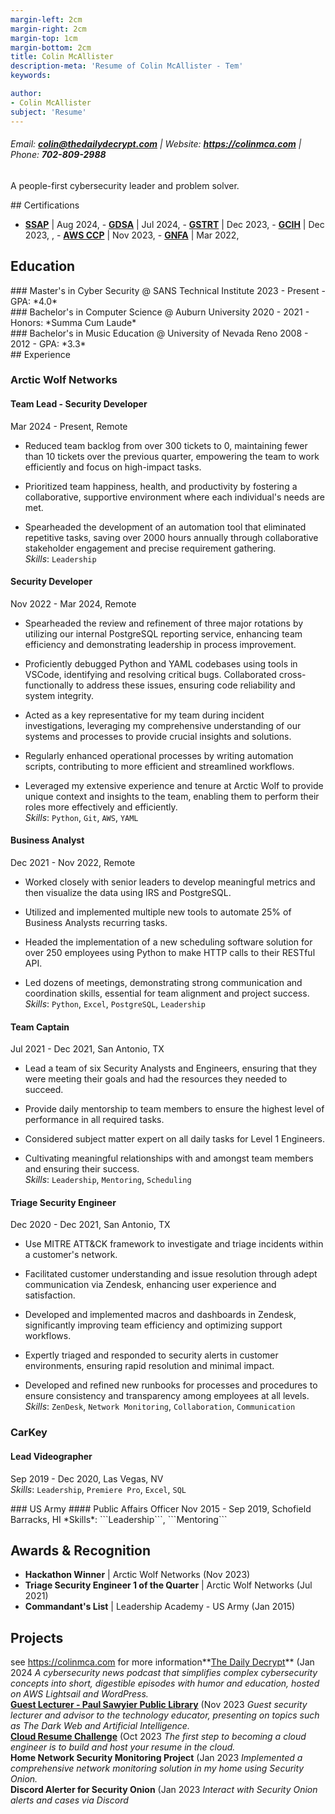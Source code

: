 ```yaml
---
margin-left: 2cm
margin-right: 2cm
margin-top: 1cm
margin-bottom: 2cm
title: Colin McAllister
description-meta: 'Resume of Colin McAllister - Tem'
keywords:

author:
- Colin McAllister
subject: 'Resume'
---
```

###### Email: **colin@thedailydecrypt.com** | Website: **https://colinmca.com** | Phone: **702-809-2988**

A people-first cybersecurity leader and problem solver.

<div class="no-break"> 
## Certifications

- **[SSAP](https://www.credly.com/badges/2b8e8fa7-8ef7-4309-907b-2ee9b4e82c23/public_url)** | Aug 2024, - **[GDSA](https://www.credly.com/badges/56e8388e-2972-4248-a05d-19585cc8ce1f/public_url)** | Jul 2024, - **[GSTRT](https://www.credly.com/badges/7703d7f6-1201-4594-a250-91d2486896f8/public_url)** | Dec 2023, - **[GCIH](https://www.credly.com/badges/ebd0d833-d3ed-40c3-9fb5-ecf360825825/public_url)** | Dec 2023, , - **[AWS CCP](https://www.credly.com/badges/febe16fe-eece-4852-be1d-c57db1e1087b/public_url)** | Nov 2023, - **[GNFA](https://www.credly.com/badges/d5ca28ac-7c6e-4baa-beb8-56d4ed5bd3c4/public_url)** | Mar 2022, 
  </div>  

## Education  

  <div class="no-break">  
### Master's in Cyber Security @ SANS Technical Institute
2023 - Present  
- GPA: *4.0*  

  </div>  
  <div class="no-break">  
### Bachelor's in Computer Science @ Auburn University
2020 - 2021  
- Honors: *Summa Cum Laude*  

  </div>  
  <div class="no-break">  
### Bachelor's in Music Education @ University of Nevada Reno
2008 - 2012  
- GPA: *3.3*  

  </div>  

<div class="no-break"> 
## Experience

### Arctic Wolf Networks  
#### Team Lead - Security Developer  
Mar 2024 - Present, Remote  
- Reduced team backlog from over 300 tickets to 0, maintaining fewer than 10 tickets over the previous quarter, empowering the team to work efficiently and focus on high-impact tasks.  
- Prioritized team happiness, health, and productivity by fostering a collaborative, supportive environment where each individual's needs are met.  
- Spearheaded the development of an automation tool that eliminated repetitive tasks, saving over 2000 hours annually through collaborative stakeholder engagement and precise requirement gathering.  
*Skills*: ```Leadership```  

  </div>  
#### Security Developer  
Nov 2022 - Mar 2024, Remote  
- Spearheaded the review and refinement of three major rotations by utilizing our internal PostgreSQL reporting service, enhancing team efficiency and demonstrating leadership in process improvement.  
- Proficiently debugged Python and YAML codebases using tools in VSCode, identifying and resolving critical bugs. Collaborated cross-functionally to address these issues, ensuring code reliability and system integrity.  
- Acted as a key representative for my team during incident investigations, leveraging my comprehensive understanding of our systems and processes to provide crucial insights and solutions.  
- Regularly enhanced operational processes by writing automation scripts, contributing to more efficient and streamlined workflows.  
- Leveraged my extensive experience and tenure at Arctic Wolf to provide unique context and insights to the team, enabling them to perform their roles more effectively and efficiently.  
*Skills*: ```Python```, ```Git```, ```AWS```, ```YAML```  

  </div>  
#### Business Analyst  
Dec 2021 - Nov 2022, Remote  
- Worked closely with senior leaders to develop meaningful metrics and then visualize the data using IRS and PostgreSQL.  
- Utilized and implemented multiple new tools to automate 25% of Business Analysts recurring tasks.  
- Headed the implementation of a new scheduling software solution for over 250 employees using Python to make HTTP calls to their RESTful API.  
- Led dozens of meetings, demonstrating strong communication and coordination skills, essential for team alignment and project success.  
*Skills*: ```Python```, ```Excel```, ```PostgreSQL```, ```Leadership```  

  </div>  
#### Team Captain  
Jul 2021 - Dec 2021, San Antonio, TX  
- Lead a team of six Security Analysts and Engineers, ensuring that they were meeting their goals and had the resources they needed to succeed.  
- Provide daily mentorship to team members to ensure the highest level of performance in all required tasks.  
- Considered subject matter expert on all daily tasks for Level 1 Engineers.  
- Cultivating meaningful relationships with and amongst team members and ensuring their success.  
*Skills*: ```Leadership```, ```Mentoring```, ```Scheduling```  

  </div>  
#### Triage Security Engineer  
Dec 2020 - Dec 2021, San Antonio, TX  
- Use MITRE ATT&CK framework to investigate and triage incidents within a customer's network.  
- Facilitated customer understanding and issue resolution through adept communication via Zendesk, enhancing user experience and satisfaction.  
- Developed and implemented macros and dashboards in Zendesk, significantly improving team efficiency and optimizing support workflows.  
- Expertly triaged and responded to security alerts in customer environments, ensuring rapid resolution and minimal impact.  
- Developed and refined new runbooks for processes and procedures to ensure consistency and transparency among employees at all levels.  
*Skills*: ```ZenDesk```, ```Network Monitoring```, ```Collaboration```, ```Communication```  

  </div>  
### CarKey  
#### Lead Videographer  
Sep 2019 - Dec 2020, Las Vegas, NV  
*Skills*: ```Leadership```, ```Premiere Pro```, ```Excel```, ```SQL```  

  </div>  
### US Army  
#### Public Affairs Officer  
Nov 2015 - Sep 2019, Schofield Barracks, HI  
*Skills*: ```Leadership```, ```Mentoring```  

  </div>  

## Awards & Recognition

- **Hackathon Winner** | Arctic Wolf Networks (Nov 2023)  
- **Triage Security Engineer 1 of the Quarter** | Arctic Wolf Networks (Jul 2021)  
- **Commandant's List** | Leadership Academy - US Army (Jan 2015)  

## Projects

 see https://colinmca.com for more information**[The Daily Decrypt](https://thedailydecrypt.com)** (Jan 2024
*A cybersecurity news podcast that simplifies complex cybersecurity concepts into short, digestible episodes with humor and education, hosted on AWS Lightsail and WordPress.*  
**[Guest Lecturer - Paul Sawyier Public Library](https://share.descript.com/view/FasABjh4C3X)** (Nov 2023
*Guest security lecturer and advisor to the technology educator, presenting on topics such as The Dark Web and Artificial Intelligence.*  
**[Cloud Resume Challenge](https://github.com/offsetkeyz/colin-resume)** (Oct 2023
*The first step to becoming a cloud engineer is to build and host your resume in the cloud.*  
**Home Network Security Monitoring Project** (Jan 2023
*Implemented a comprehensive network monitoring solution in my home using Security Onion.*  
**Discord Alerter for Security Onion** (Jan 2023
*Interact with Security Onion alerts and cases via Discord*  

